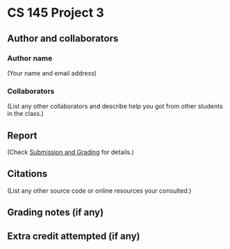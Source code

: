 # CS 145 Project 3

## Author and collaborators
### Author name
(Your name and email address)

### Collaborators
(List any other collaborators and describe help you got from other students in the class.)

## Report
(Check [Submission and Grading](../README.md#submission-and-grading) for details.)

## Citations
(List any other source code or online resources your consulted.)

## Grading notes (if any)

## Extra credit attempted (if any)

